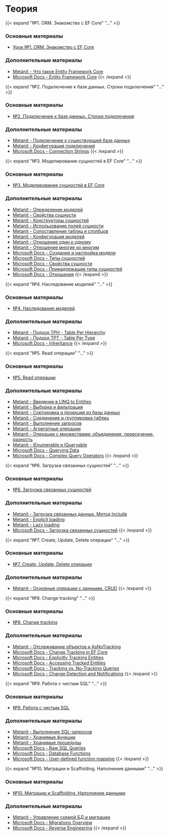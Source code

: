 # Теория

[№1. ORM. Знакомство с EF Core]:----------------------------------------------------------

{{< expand "№1. ORM. Знакомство с EF Core" "..." >}}

### Основные материалы

- [Урок №1. ORM. Знакомство с EF Core](https://itvdn.com/ru/video/ef-core-basics)

### Дополнительные материалы

- [Metanit - Что такое Entity Framework Core](https://metanit.com/sharp/efcore/1.1.php)
- [Microsoft Docs - Entity Framework Core](https://docs.microsoft.com/en-us/ef/core/)
  {{< /expand >}}

[№2. Подключение к базе данных. Строки подключения]:----------------------------------------------------------

{{< expand "№2. Подключение к базе данных. Строки подключения" "..." >}}

### Основные материалы

- [№2. Подключение к базе данных. Строки подключения](https://itvdn.com/ru/video/ef-core-basics/ef-db-connection)

### Дополнительные материалы

- [Metanit - Подключение к существующей базе данных](https://metanit.com/sharp/efcore/1.3.php)
- [Metanit - Конфигурация подключения](https://metanit.com/sharp/efcore/1.5.php)
- [Microsoft Docs - Connection Strings](https://docs.microsoft.com/en-us/ef/core/miscellaneous/connection-strings)
  {{< /expand >}}

[№3. Моделирование сущностей в EF Core]:----------------------------------------------------------

{{< expand "№3. Моделирование сущностей в EF Core" "..." >}}

### Основные материалы

- [№3. Моделирование сущностей в EF Core](https://itvdn.com/ru/video/ef-core-basics/modeling-entities-efcore)

### Дополнительные материалы

- [Metanit - Определение моделей](https://metanit.com/sharp/efcore/2.3.php)
- [Metanit - Свойства сущности](https://metanit.com/sharp/efcore/2.4.php)
- [Metanit - Конструкторы сущностей](https://metanit.com/sharp/efcore/2.10.php)
- [Metanit - Использование полей сущности](https://metanit.com/sharp/efcore/2.5.php)
- [Metanit - Сопоставление таблиц и столбцов](https://metanit.com/sharp/efcore/2.6.php)
- [Metanit - Конфигурация моделей](https://metanit.com/sharp/efcore/2.6.php)
- [Metanit - Отношение один к одному](https://metanit.com/sharp/efcore/3.4.php)
- [Metanit - Отношение многие ко многим](https://metanit.com/sharp/efcore/3.6.php)
- [Microsoft Docs - Создание и настройка модели](https://docs.microsoft.com/ru-ru/ef/core/modeling/)
- [Microsoft Docs - Типы сущностей](https://docs.microsoft.com/ru-ru/ef/core/modeling/entity-types?tabs=data-annotations)
- [Microsoft Docs - Свойства сущности](https://docs.microsoft.com/ru-ru/ef/core/modeling/entity-properties?tabs=data-annotations%2Cwithout-nrt)
- [Microsoft Docs - Принадлежащие типы сущностей](https://docs.microsoft.com/ru-ru/ef/core/modeling/owned-entities)
- [Microsoft Docs - Отношения](https://docs.microsoft.com/ru-ru/ef/core/modeling/relationships?tabs=fluent-api%2Cfluent-api-simple-key%2Csimple-key)
  {{< /expand >}}
 
[№4. Наследование моделей]:----------------------------------------------------------

{{< expand "№4. Наследование моделей" "..." >}}

### Основные материалы

- [№4. Наследование моделей](https://itvdn.com/ru/video/ef-core-basics/table-per-hierarchy)

### Дополнительные материалы

- [Metanit - Подход TPH - Table Per Hierarchy](https://metanit.com/sharp/efcore/4.1.php)
- [Metanit - Подход TPT - Table Per Type](https://metanit.com/sharp/efcore/4.2.php)
- [Microsoft Docs - Inheritance](https://docs.microsoft.com/en-us/ef/core/modeling/inheritance)
  {{< /expand >}}

[№5. Read операции]:----------------------------------------------------------

{{< expand "№5. Read операции" "..." >}}

### Основные материалы

- [№5. Read операции](https://itvdn.com/ru/video/ef-core-basics/read-operations)

### Дополнительные материалы

- [Metanit - Введение в LINQ to Entities](https://metanit.com/sharp/efcore/5.1.php)
- [Metanit - Выборка и фильтрация](https://metanit.com/sharp/efcore/5.2.php)
- [Metanit - Cортировка и проекция из базы данных](https://metanit.com/sharp/efcore/5.10.php)
- [Metanit - Соединение и группировка таблиц](https://metanit.com/sharp/efcore/5.3.php)
- [Metanit - Выполнение запросов](https://metanit.com/sharp/efcore/5.8.php)
- [Metanit - Агрегатные операции](https://metanit.com/sharp/efcore/5.5.php)
- [Metanit - Операции с множествами: объединение, пересечение, разность](https://metanit.com/sharp/efcore/5.4.php)
- [Metanit - IEnumerable и IQueryable](https://metanit.com/sharp/efcore/5.6.php)
- [Microsoft Docs - Querying Data](https://docs.microsoft.com/en-us/ef/core/querying/)
- [Microsoft Docs - Complex Query Operators](https://docs.microsoft.com/en-us/ef/core/querying/complex-query-operators)
  {{< /expand >}}

[№6. Загрузка связанных сущностей]:----------------------------------------------------------

{{< expand "№6. Загрузка связанных сущностей" "..." >}}

### Основные материалы

- [№6. Загрузка связанных сущностей](https://itvdn.com/ru/video/ef-core-basics/php-loading)

### Дополнительные материалы

- [Metanit - Загрузка связанных данных. Метод Include](https://metanit.com/sharp/entityframeworkcore/3.3.php)
- [Metanit - Explicit loading](https://metanit.com/sharp/entityframeworkcore/3.8.php)
- [Metanit - Lazy loading](https://metanit.com/sharp/entityframeworkcore/3.9.php)
- [Microsoft Docs - Загрузка связанных сущностей](https://docs.microsoft.com/ru-ru/ef/ef6/querying/related-data)
  {{< /expand >}}

[№7. Create, Update, Delete операции]:----------------------------------------------------------

{{< expand "№7. Create, Update, Delete операции" "..." >}}

### Основные материалы

- [№7. Create, Update, Delete операции](https://itvdn.com/ru/video/ef-core-basics/create-update-delete)

### Дополнительные материалы

- [Metanit - Основные операции с данными. CRUD](https://metanit.com/sharp/efcore/1.4.php)
  {{< /expand >}}

[№8. Change tracking]:----------------------------------------------------------

{{< expand "№8. Change tracking" "..." >}}

### Основные материалы

- [№8. Change tracking](https://itvdn.com/ru/video/ef-core-basics/change-tracking-ef)

### Дополнительные материалы

- [Metanit - Отслеживание объектов и AsNoTracking](https://metanit.com/sharp/efcore/5.7.php)
- [Microsoft Docs - Change Tracking in EF Core](https://docs.microsoft.com/en-us/ef/core/change-tracking/)
- [Microsoft Docs - Explicitly Tracking Entities](https://docs.microsoft.com/en-us/ef/core/change-tracking/explicit-tracking)
- [Microsoft Docs - Accessing Tracked Entities](https://docs.microsoft.com/en-us/ef/core/change-tracking/entity-entries)
- [Microsoft Docs - Tracking vs. No-Tracking Queries](https://docs.microsoft.com/en-us/ef/core/querying/tracking)
- [Microsoft Docs - Change Detection and Notifications](https://docs.microsoft.com/en-us/ef/core/change-tracking/change-detection)
  {{< /expand >}}

[№9. Работа с чистым SQL]:----------------------------------------------------------

{{< expand "№9. Работа с чистым SQL" "..." >}}

### Основные материалы

- [№9. Работа с чистым SQL](https://itvdn.com/ru/video/ef-core-basics/ef-core-sql)

### Дополнительные материалы

- [Metanit - Выполнение SQL-запросов](https://metanit.com/sharp/efcore/6.1.php)
- [Metanit - Хранимые функции](https://metanit.com/sharp/efcore/6.2.php)
- [Metanit - Хранимые процедуры](https://metanit.com/sharp/efcore/6.3.php)
- [Microsoft Docs - Raw SQL Queries](https://docs.microsoft.com/en-us/ef/core/querying/raw-sql)
- [Microsoft Docs - Database Functions](https://docs.microsoft.com/en-us/ef/core/querying/database-functions)
- [Microsoft Docs - User-defined function mapping](https://docs.microsoft.com/en-us/ef/core/querying/user-defined-function-mapping)
  {{< /expand >}}

[№10. Миграции и Scaffolding. Наполнение данными]:----------------------------------------------------------

{{< expand "№10. Миграции и Scaffolding. Наполнение данными" "..." >}}

### Основные материалы

- [№10. Миграции и Scaffolding. Наполнение данными](https://itvdn.com/ru/video/ef-core-basics/scaffolding)

### Дополнительные материалы

- [Metanit - Управление схемой БД и миграции](https://metanit.com/sharp/efcore/2.2.php)
- [Microsoft Docs - Migrations Overview](https://docs.microsoft.com/en-us/ef/core/managing-schemas/migrations/?tabs=dotnet-core-cli)
- [Microsoft Docs - Reverse Engineering](https://docs.microsoft.com/en-us/ef/core/querying/raw-sql)
  {{< /expand >}}